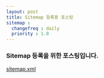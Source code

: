 ```yaml
---
layout: post
title: Sitemap 등록용 포스팅
sitemap :
  changefreq : daily
  priority : 1.0
---
```


### Sitemap 등록을 위한 포스팅입니다.

[sitemap.xml](/sitemap.xml) 